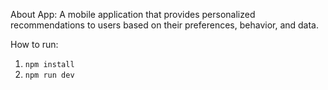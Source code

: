 About App:
A mobile application that provides personalized recommendations to users based on their preferences, behavior, and data.

How to run:
1. `npm install`
2. `npm run dev`
